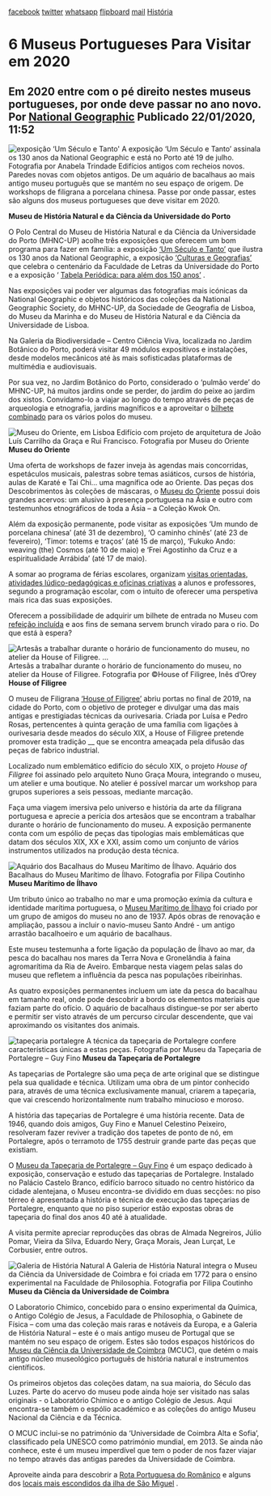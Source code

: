 [facebook](https://www.facebook.com/sharer/sharer.php?u=https%3A%2F%2Fwww.natgeo.pt%2Fhistoria%2F2020%2F01%2F6-museus-portugueses-para-visitar-em-2020) [twitter](https://twitter.com/share?url=https%3A%2F%2Fwww.natgeo.pt%2Fhistoria%2F2020%2F01%2F6-museus-portugueses-para-visitar-em-2020&via=natgeo&text=6%20Museus%20Portugueses%20Para%20Visitar%20em%202020) [whatsapp](https://web.whatsapp.com/send?text=https%3A%2F%2Fwww.natgeo.pt%2Fhistoria%2F2020%2F01%2F6-museus-portugueses-para-visitar-em-2020) [flipboard](https://share.flipboard.com/bookmarklet/popout?v=2&title=6%20Museus%20Portugueses%20Para%20Visitar%20em%202020&url=https%3A%2F%2Fwww.natgeo.pt%2Fhistoria%2F2020%2F01%2F6-museus-portugueses-para-visitar-em-2020) [mail](mailto:?subject=NatGeo&body=https%3A%2F%2Fwww.natgeo.pt%2Fhistoria%2F2020%2F01%2F6-museus-portugueses-para-visitar-em-2020%20-%206%20Museus%20Portugueses%20Para%20Visitar%20em%202020) [História](https://www.natgeo.pt/historia) 
# 6 Museus Portugueses Para Visitar em 2020 
## Em 2020 entre com o pé direito nestes museus portugueses, por onde deve passar no ano novo. Por [National Geographic](https://www.natgeo.pt/autor/national-geographic) Publicado 22/01/2020, 11:52 
![exposição ‘Um Século e Tanto'](img/files_styles_image_00_public_ng_mhncup_10_large.jpg, "exposição ‘Um Século e Tanto'")
A exposição ‘Um Século e Tanto’ assinala os 130 anos da National Geographic e está no Porto até 19 de julho. Fotografia por Anabela Trindade Edifícios antigos com recheios novos. Paredes novas com objetos antigos. De um aquário de bacalhaus ao mais antigo museu português que se mantém no seu espaço de origem. De workshops de filigrana a porcelana chinesa. Passe por onde passar, estes são alguns dos museus portugueses que deve visitar em 2020. 

**Museu de História Natural e da Ciência da Universidade do Porto** 

O Polo Central do Museu de História Natural e da Ciência da Universidade do Porto (MHNC-UP) acolhe três exposições que oferecem um bom programa para fazer em família: a exposição [‘Um Século e Tanto’](https://www.natgeo.pt/130-anos) que ilustra os 130 anos da National Geographic, a exposição [‘Culturas e Geografias’](https://mhnc.up.pt/culturas-e-geografias/) que celebra o centenário da Faculdade de Letras da Universidade do Porto e a exposição ‘ [Tabela Periódica: para além dos 150 anos’](https://mhnc.up.pt/exposicao-tabela-periodica-para-alem-dos-150-anos/) . 

Nas exposições vai poder ver algumas das fotografias mais icónicas da National Geographic e objetos históricos das coleções da National Geographic Society, do MHNC-UP, da Sociedade de Geografia de Lisboa, do Museu da Marinha e do Museu de História Natural e da Ciência da Universidade de Lisboa. 

Na Galeria da Biodiversidade – Centro Ciência Viva, localizada no Jardim Botânico do Porto, poderá visitar 49 módulos expositivos e instalações, desde modelos mecânicos até às mais sofisticadas plataformas de multimédia e audiovisuais. 

Por sua vez, no Jardim Botânico do Porto, considerado o ‘pulmão verde’ do MHNC-UP, há muitos jardins onde se perder, do jardim do peixe ao jardim dos xistos. Convidamo-lo a viajar ao longo do tempo através de peças de arqueologia e etnografia, jardins magníficos e a aproveitar o [bilhete combinado](https://mhnc.up.pt/precario-visitas-combinadas-a-exposicoes/) para os vários polos do museu. 

![Museu do Oriente, em Lisboa](img/files_styles_image_00_public_funda_c_a_ao_oriente.jpg, "Museu do Oriente, em Lisboa")
Edifício com projeto de arquitetura de João Luís Carrilho da Graça e Rui Francisco. Fotografia por Museu do Oriente **Museu do Oriente** 

Uma oferta de workshops de fazer inveja às agendas mais concorridas, espetáculos musicais, palestras sobre temas asiáticos, cursos de história, aulas de Karaté e Tai Chi… uma magnífica ode ao Oriente. Das peças dos Descobrimentos às coleções de máscaras, o [Museu do Oriente](http://www.museudooriente.pt/) possui dois grandes acervos: um alusivo à presença portuguesa na Ásia e outro com testemunhos etnográficos de toda a Ásia – a Coleção Kwok On. 

Além da exposição permanente, pode visitar as exposições ‘Um mundo de porcelana chinesa’ (até 31 de dezembro), ‘O caminho chinês’ (até 23 de fevereiro), ‘Timor: totems e traços’ (até 15 de março), ‘Fukuko Ando: weaving (the) Cosmos (até 10 de maio) e ‘Frei Agostinho da Cruz e a espiritualidade Arrábida’ (até 17 de maio). 

A somar ao programa de férias escolares, organizam [visitas orientadas, atividades lúdico-pedagógicas e oficinas criativas](http://www.museudooriente.pt/3733/programacao-escolar-2019-%7C-2020.htm#.XiccCWieSAs) a alunos e professores, segundo a programação escolar, com o intuito de oferecer uma perspetiva mais rica das suas exposições. 

Oferecem a possibilidade de adquirir um bilhete de entrada no Museu com [refeição incluída](http://www.museudooriente.pt/2512/visita-com-refeicao-incluida.htm#.Xice-WieSAs) e aos fins de semana servem brunch virado para o rio. Do que está à espera? 

![Artesãs a trabalhar durante o horário de funcionamento do museu, no atelier da House of Filigree. ...](img/files_styles_image_00_public_house_of_filigree.jpeg, "Artesãs a trabalhar durante o horário de funcionamento do museu, no atelier da House of Filigree. ...")
Artesãs a trabalhar durante o horário de funcionamento do museu, no atelier da House of Filigree. Fotografia por ©House of Filigree, Inês d’Orey **House of Filigree** 

O museu de Filigrana [‘House of Filigree’](https://houseoffiligree.pt/) abriu portas no final de 2019, na cidade do Porto, com o objetivo de proteger e divulgar uma das mais antigas e prestigiadas técnicas da ourivesaria. Criada por Luísa e Pedro Rosas, pertencentes à quinta geração de uma família com ligações à ourivesaria desde meados do século XIX, a House of Filigree pretende promover esta tradição __ que se encontra ameaçada pela difusão das peças de fabrico industrial. 

Localizado num emblemático edifício do século XIX, o projeto _House of Filigree_ foi assinado pelo arquiteto Nuno Graça Moura, integrando o museu, um atelier e uma boutique. No atelier é possível marcar um workshop para grupos superiores a seis pessoas, mediante marcação. 

Faça uma viagem imersiva pelo universo e história da arte da filigrana portuguesa e aprecie a perícia dos artesãos que se encontram a trabalhar durante o horário de funcionamento do museu. A exposição permanente conta com um espólio de peças das tipologias mais emblemáticas que datam dos séculos XIX, XX e XXI, assim como um conjunto de vários instrumentos utilizados na produção desta técnica. 

![Aquário dos Bacalhaus do Museu Marítimo de Ílhavo.](img/files_styles_image_00_public_dsc_01.jpg, "Aquário dos Bacalhaus do Museu Marítimo de Ílhavo.")
Aquário dos Bacalhaus do Museu Marítimo de Ílhavo. Fotografia por Filipa Coutinho **Museu Marítimo de Ílhavo** 

Um tributo único ao trabalho no mar e uma promoção exímia da cultura e identidade marítima portuguesa, o [Museu Marítimo de Ílhavo](https://museumaritimo.cm-ilhavo.pt/) foi criado por um grupo de amigos do museu no ano de 1937. Após obras de renovação e ampliação, passou a incluir o navio-museu Santo André - um antigo arrastão bacalhoeiro e um aquário de bacalhaus. 

Este museu testemunha a forte ligação da população de Ílhavo ao mar, da pesca do bacalhau nos mares da Terra Nova e Gronelândia à faina agromarítima da Ria de Aveiro. Embarque nesta viagem pelas salas do museu que refletem a influência da pesca nas populações ribeirinhas. 

As quatro exposições permanentes incluem um iate da pesca do bacalhau em tamanho real, onde pode descobrir a bordo os elementos materiais que faziam parte do ofício. O aquário de bacalhaus distingue-se por ser aberto e permitir ser visto através de um percurso circular descendente, que vai aproximando os visitantes dos animais. 

![tapeçaria portalegre](img/files_styles_image_00_public_tapecaria_portalegre.jpg, "tapeçaria portalegre")
A técnica da tapeçaria de Portalegre confere características únicas a estas peças. Fotografia por Museu da Tapeçaria de Portalegre – Guy Fino **Museu da Tapeçaria de Portalegre** 

As tapeçarias de Portalegre são uma peça de arte original que se distingue pela sua qualidade e técnica. Utilizam uma obra de um pintor conhecido para, através de uma técnica exclusivamente manual, criarem a tapeçaria, que vai crescendo horizontalmente num trabalho minucioso e moroso. 

A história das tapeçarias de Portalegre é uma história recente. Data de 1946, quando dois amigos, Guy Fino e Manuel Celestino Peixeiro, resolveram fazer reviver a tradição dos tapetes de ponto de nó, em Portalegre, após o terramoto de 1755 destruir grande parte das peças que existiam. 

O [Museu da Tapeçaria de Portalegre – Guy Fino](http://www.cm-portalegre.pt/pt/atividade-municipal/cultura/museus) é um espaço dedicado à exposição, conservação e estudo das tapeçarias de Portalegre. Instalado no Palácio Castelo Branco, edifício barroco situado no centro histórico da cidade alentejana, o Museu encontra-se dividido em duas secções: no piso térreo é apresentada a história e técnica de execução das tapeçarias de Portalegre, enquanto que no piso superior estão expostas obras de tapeçaria do final dos anos 40 até à atualidade. 

A visita permite apreciar reproduções das obras de Almada Negreiros, Júlio Pomar, Vieira da Silva, Eduardo Nery, Graça Morais, Jean Lurçat, Le Corbusier, entre outros. 

![Galeria de História Natural](img/files_styles_image_00_public_dsc_0.jpg, "Galeria de História Natural")
A Galeria de História Natural integra o Museu da Ciência da Universidade de Coimbra e foi criada em 1772 para o ensino experimental na Faculdade de Philosophia. Fotografia por Filipa Coutinho **Museu da Ciência da Universidade de Coimbra** 

O Laboratorio Chimico, concebido para o ensino experimental da Química, o Antigo Colégio de Jesus, a Faculdade de Philosophia, o Gabinete de Física – com uma das coleção mais raras e notáveis da Europa, e a Galeria de História Natural – este é o mais antigo museu de Portugal que se mantém no seu espaço de origem. Estes são todos espaços históricos do [Museu da Ciência da Universidade de Coimbra](http://www.museudaciencia.org/) (MCUC), que detém o mais antigo núcleo museológico português de história natural e instrumentos científicos. 

Os primeiros objetos das coleções datam, na sua maioria, do Século das Luzes. Parte do acervo do museu pode ainda hoje ser visitado nas salas originais - o Laboratório Chimico e o antigo Colégio de Jesus. Aqui encontra-se também o espólio académico e as coleções do antigo Museu Nacional da Ciência e da Técnica. 

O MCUC inclui-se no património da ‘Universidade de Coimbra Alta e Sofia’, classificado pela UNESCO como património mundial, em 2013. Se ainda não conhece, este é um museu imperdível que tem o poder de nos fazer viajar no tempo através das antigas paredes da Universidade de Coimbra. 

Aproveite ainda para descobrir a [Rota Portuguesa do Românico](https://www.natgeo.pt/historia/2019/04/arquitetura-arte-e-historia-rota-do-romanico-em-portugal) e alguns dos [locais mais escondidos da ilha de São Miguel](https://www.natgeo.pt/viagem-e-aventuras/2019/06/descoberta-da-ilha-de-sao-miguel-acores) . 

